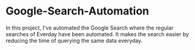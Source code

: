 # Google-Search-Automation
In this project, I've automated the Google Search where the regular searches of Everday have been automated. It makes the search easier by reducing the time of querying the same data everyday. 
